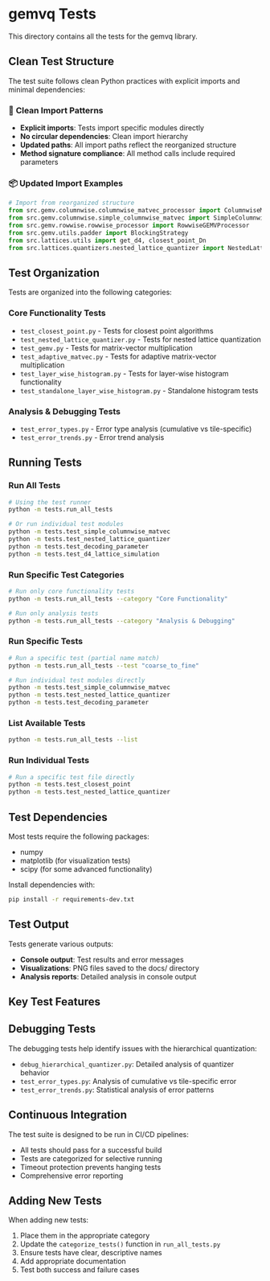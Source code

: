 # gemvq Tests

This directory contains all the tests for the gemvq library.

## Clean Test Structure

The test suite follows clean Python practices with explicit imports and minimal dependencies:

### 🧹 **Clean Import Patterns**
- **Explicit imports**: Tests import specific modules directly
- **No circular dependencies**: Clean import hierarchy
- **Updated paths**: All import paths reflect the reorganized structure
- **Method signature compliance**: All method calls include required parameters

### 📦 **Updated Import Examples**
```python
# Import from reorganized structure
from src.gemv.columnwise.columnwise_matvec_processor import ColumnwiseMatvecProcessor
from src.gemv.columnwise.simple_columnwise_matvec import SimpleColumnwiseMatvecProcessor
from src.gemv.rowwise.rowwise_processor import RowwiseGEMVProcessor
from src.gemv.utils.padder import BlockingStrategy
from src.lattices.utils import get_d4, closest_point_Dn
from src.lattices.quantizers.nested_lattice_quantizer import NestedLatticeQuantizer
```

## Test Organization

Tests are organized into the following categories:

### Core Functionality Tests
- `test_closest_point.py` - Tests for closest point algorithms
- `test_nested_lattice_quantizer.py` - Tests for nested lattice quantization
- `test_gemv.py` - Tests for matrix-vector multiplication
- `test_adaptive_matvec.py` - Tests for adaptive matrix-vector multiplication
- `test_layer_wise_histogram.py` - Tests for layer-wise histogram functionality
- `test_standalone_layer_wise_histogram.py` - Standalone histogram tests



### Analysis & Debugging Tests
- `test_error_types.py` - Error type analysis (cumulative vs tile-specific)
- `test_error_trends.py` - Error trend analysis

## Running Tests

### Run All Tests
```bash
# Using the test runner
python -m tests.run_all_tests

# Or run individual test modules
python -m tests.test_simple_columnwise_matvec
python -m tests.test_nested_lattice_quantizer
python -m tests.test_decoding_parameter
python -m tests.test_d4_lattice_simulation
```

### Run Specific Test Categories
```bash
# Run only core functionality tests
python -m tests.run_all_tests --category "Core Functionality"

# Run only analysis tests
python -m tests.run_all_tests --category "Analysis & Debugging"
```

### Run Specific Tests
```bash
# Run a specific test (partial name match)
python -m tests.run_all_tests --test "coarse_to_fine"

# Run individual test modules directly
python -m tests.test_simple_columnwise_matvec
python -m tests.test_nested_lattice_quantizer
python -m tests.test_decoding_parameter
```

### List Available Tests
```bash
python -m tests.run_all_tests --list
```

### Run Individual Tests
```bash
# Run a specific test file directly
python -m tests.test_closest_point
python -m tests.test_nested_lattice_quantizer
```

## Test Dependencies

Most tests require the following packages:
- numpy
- matplotlib (for visualization tests)
- scipy (for some advanced functionality)

Install dependencies with:
```bash
pip install -r requirements-dev.txt
```

## Test Output

Tests generate various outputs:
- **Console output**: Test results and error messages
- **Visualizations**: PNG files saved to the docs/ directory
- **Analysis reports**: Detailed analysis in console output

## Key Test Features



## Debugging Tests

The debugging tests help identify issues with the hierarchical quantization:
- `debug_hierarchical_quantizer.py`: Detailed analysis of quantizer behavior
- `test_error_types.py`: Analysis of cumulative vs tile-specific error
- `test_error_trends.py`: Statistical analysis of error patterns

## Continuous Integration

The test suite is designed to be run in CI/CD pipelines:
- All tests should pass for a successful build
- Tests are categorized for selective running
- Timeout protection prevents hanging tests
- Comprehensive error reporting

## Adding New Tests

When adding new tests:
1. Place them in the appropriate category
2. Update the `categorize_tests()` function in `run_all_tests.py`
3. Ensure tests have clear, descriptive names
4. Add appropriate documentation
5. Test both success and failure cases
